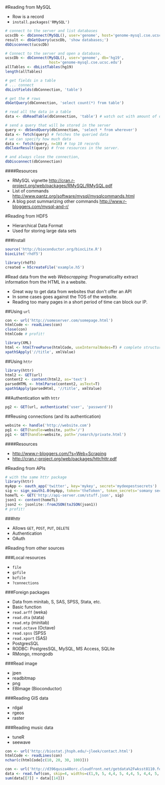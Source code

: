 #Reading from MySQL
- Row is a record
- `install.packages('RMySQL')`

```R
# connect to the server and list databases
ucscDb <- dbConnect(MySQL(), user='genome', host='genome-mysql.cse.ucsc.edu')
result <- dbGetQuery(ucscDb, 'show databases;')
dbDisconnect(ucscDb)

# Connect to the server and open a database.
ucscDb <- dbConnect(MySQL(), user='genome', db='hg19',
                    host='genome-mysql.cse.ucsc.edu')
allTables <- dbListTables(hg19)
length(allTables)

# get fields in a table
# ... connect
dbListFields(dbConnection, 'table')

# get the # rows
dbGetQuery(dbConnection, 'select count(*) from table')

# read all the data in a table
data <- dbReadTable(dbConnection, 'table') # watch out with amount of data.

# send a query that will be stored in the server
query <- dbSendQuery(dbConnection, 'select * from wherever')
data <- fetch(query) # fetches the queried data
# we can specify how much data
data <- fetch(query, n=10) # top 10 records
dbClearResult(query) # free resources in the server.

# and always close the connection,
dbDisconnect(dbConnection)
```

####Resources
- RMySQL vignette http://cran.r-project.org/web/packages/RMySQL/RMySQL.pdf
- List of commands http://www.pantz.org/software/mysql/mysqlcommands.html
- A blog post summarizing other commands http://www.r-bloggers.com/mysql-and-r/

#Reading from HDF5
- Hierarchical Data Format
- Used for storing large data sets

###Install
```R
source('http://bioconductor.org/biocLite.R')
biocLite('rhdf5')

library(rhdf5)
created = h5createFile('example.h5')
```

#Read data from the web
*Webscrapping*: Programaticallty extract information from the HTML in
a website.
- Great way to get data from websites that don't offer an API
- In some cases goes against the TOS of the website.
- Reading too many pages in a short period of time can block our IP.

##Using `url`
```R
con <- url('http://someserver.com/somepage.html')
htmlCode <- readLines(con)
close(con)
htmlCode # profit!

library(XML)
html <- htmlTreeParse(htmlCode, useInternalNodes=T) # complete structure out
xpathSApply('//title', xmlValue)
```

##Using `httr`

```R
library(httr)
html2 <- GET(url)
content2 <- content(html2, as='text')
parsedHTML <- htmlParse(content2, asText=T)
xpathSApply(parsedHtml, '//title', xmlValue)
```

##Authentication with `httr`
```R
pg2 <- GET(url, authenticate('user', 'password'))
```

##Reusing connections (and its authentication)
```R
website <- handle('http://website.com')
pg1 <- GET(handle=website, path='/')
pg1 <- GET(handle=website, path='/search/private.html')
```

####Resources
- http://www.r-bloggers.com/?s=Web+Scraping
- http://cran.r-project.org/web/packages/httr/httr.pdf

#Reading from APIs
```R
# with the same httr package
library(httr)
myApp <- oauth_app('twitter', key='mykey', secret='mydeepestsecrets')
sig <- sign_oauth1.0(myApp, token='theToken', token_secrets='somany secrets')
homeTL <- GET('http://api-server.com/stuff.json', sig)
json1 <- content(homeTL)
json2 <- jsonlite::fromJSON(toJSON(json1))
# profit!
```

###httr
- Allows `GET`, `POST`, `PUT`, `DELETE`
- Authentication
- OAuth

#Reading from other sources

###Local resources
- `file`
- `gzfile`
- `bzfile`
- `?connections`

###Foreign packages
- Data from minitab, S, SAS, SPSS, Stata, etc.
- Basic function
 - `read.arff` (weka)
 - `read.dta` (stata)
 - `read.mtp` (minitab)
 - `read.octave` (Octave)
 - `read.spss` (SPSS
 - `read.xport` (SAS)
- PostgresSQL
- RODBC: PostgresSQL, MySQL, MS Access, SQLite
- RMongo, rmongodb

###Read image
- jpen
- readbitmap
- png
- EBImage (Bioconductor)

###Reading GIS data
- rdgal
- rgeos
- raster

###Reading music data
- tuneR
- seewave

```R
con <- url('http://biostat.jhsph.edu/~jleek/contact.html')
htmlCode <- readLines(con)
nchar(c(htmlCode[c(10, 20, 30, 100)]))

con <- url('http://d396qusza40orc.cloudfront.net/getdata%2Fwksst8110.for')
data <- read.fwf(con, skip=4, widths=c(1,9, 5, 4,4, 5, 4,4, 5, 4,4, 5, 4,4))
sum(data[[7]] + data[[14]])
```
